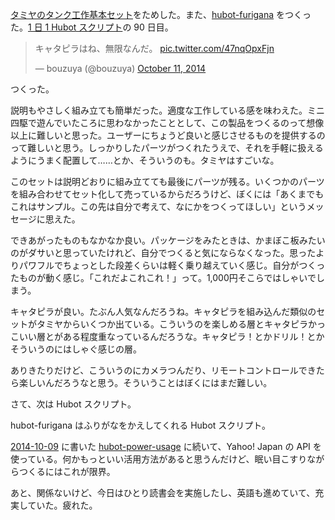 [タミヤのタンク工作基本セット][tamiya]をためした。また、[hubot-furigana][gh:bouzuya/hubot-furigana] をつくった。[1 日 1 Hubot スクリプト][hubot-script-per-day]の 90 日目。

<blockquote class="twitter-tweet" data-partner="tweetdeck"><p>キャタピラはね、無限なんだ。 <a href="http://t.co/47nqOpxFjn">pic.twitter.com/47nqOpxFjn</a></p>&mdash; bouzuya (@bouzuya) <a href="https://twitter.com/bouzuya/status/520759082987171840">October 11, 2014</a></blockquote>
<script async src="//platform.twitter.com/widgets.js" charset="utf-8"></script>

つくった。

説明もやさしく組み立ても簡単だった。適度な工作している感を味わえた。ミニ四駆で遊んでいたころに思わなかったこととして、この製品をつくるのって想像以上に難しいと思った。ユーザーにちょうど良いと感じさせるものを提供するのって難しいと思う。しっかりしたパーツがつくれたうえで、それを手軽に扱えるようにうまく配置して……とか、そういうのも。タミヤはすごいな。

このセットは説明どおりに組み立てても最後にパーツが残る。いくつかのパーツを組み合わせてセット化して売っているからだろうけど、ぼくには「あくまでもこれはサンプル。この先は自分で考えて、なにかをつくってほしい」というメッセージに思えた。

できあがったものもなかなか良い。パッケージをみたときは、かまぼこ板みたいのがダサいと思っていたけれど、自分でつくると気にならなくなった。思ったよりパワフルでちょっとした段差くらいは軽く乗り越えていく感じ。自分がつくったものが動く感じ。「これだよこれこれ！」って。1,000円そこらではしゃいでしまう。

キャタピラが良い。たぶん人気なんだろうね。キャタピラを組み込んだ類似のセットがタミヤからいくつか出ている。こういうのを楽しめる層とキャタピラかっこいい層とがある程度重なっているんだろうな。キャタピラ！とかドリル！とかそういうのにはしゃぐ感じの層。

ありきたりだけど、こういうのにカメラつんだり、リモートコントロールできたら楽しいんだろうなと思う。そういうことはぼくにはまだ難しい。

さて、次は Hubot スクリプト。

hubot-furigana はふりがなをかえしてくれる Hubot スクリプト。

[2014-10-09][] に書いた [hubot-power-usage][gh:bouzuya/hubot-power-usage] に続いて、Yahoo! Japan の API を使っている。何かもっといい活用方法があると思うんだけど、眠い目こすりながらつくるにはこれが限界。

あと、関係ないけど、今日はひとり読書会を実施したし、英語も進めていて、充実していた。疲れた。

[2014-10-09]: http://blog.bouzuya.net/2014/10/09/
[tamiya]: http://www.tamiya.com/japan/products/70108tracked_vehicle/
[gh:bouzuya/hubot-furigana]: https://github.com/bouzuya/hubot-furigana
[gh:bouzuya/hubot-power-usage]: https://github.com/bouzuya/hubot-power-usage
[hubot-script-per-day]: http://blog.bouzuya.net/posts?tags=hubot-script-per-day
